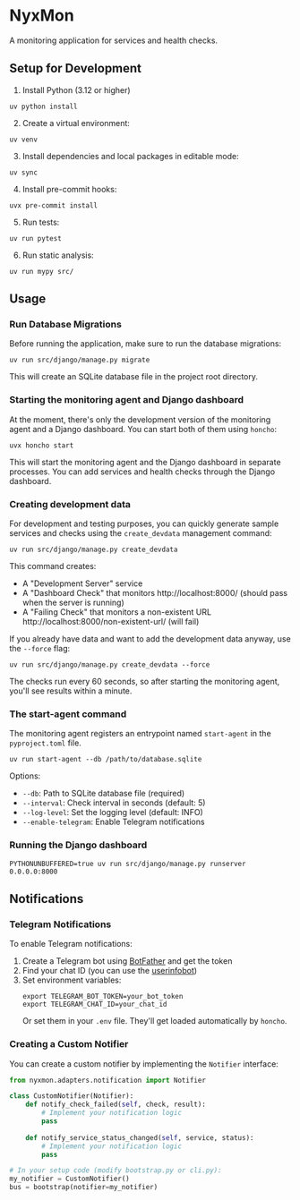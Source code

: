 # NyxMon

A monitoring application for services and health checks.

## Setup for Development

1. Install Python (3.12 or higher)
```shell
uv python install
```

2. Create a virtual environment:
```shell
uv venv
```

3. Install dependencies and local packages in editable mode:
```shell
uv sync
```

4. Install pre-commit hooks:
```shell
uvx pre-commit install
```

5. Run tests:
```shell
uv run pytest
```

6. Run static analysis:
```shell
uv run mypy src/
```

## Usage

### Run Database Migrations

Before running the application, make sure to run the database migrations:

```shell
uv run src/django/manage.py migrate
```

This will create an SQLite database file in the project root directory.

### Starting the monitoring agent and Django dashboard

At the moment, there's only the development version of the monitoring agent and a
Django dashboard. You can start both of them using `honcho`:

```shell
uvx honcho start
```

This will start the monitoring agent and the Django dashboard in separate processes.
You can add services and health checks through the Django dashboard.

### Creating development data

For development and testing purposes, you can quickly generate sample services and checks using the `create_devdata` management command:

```shell
uv run src/django/manage.py create_devdata
```

This command creates:
- A "Development Server" service
- A "Dashboard Check" that monitors http://localhost:8000/ (should pass when the server is running)
- A "Failing Check" that monitors a non-existent URL http://localhost:8000/non-existent-url/ (will fail)

If you already have data and want to add the development data anyway, use the `--force` flag:

```shell
uv run src/django/manage.py create_devdata --force
```

The checks run every 60 seconds, so after starting the monitoring agent, you'll see results within a minute.

### The start-agent command

The monitoring agent registers an entrypoint named `start-agent` in the
`pyproject.toml` file.

```shell
uv run start-agent --db /path/to/database.sqlite
```

Options:
- `--db`: Path to SQLite database file (required)
- `--interval`: Check interval in seconds (default: 5)
- `--log-level`: Set the logging level (default: INFO)
- `--enable-telegram`: Enable Telegram notifications

### Running the Django dashboard

```shell
PYTHONUNBUFFERED=true uv run src/django/manage.py runserver 0.0.0.0:8000
```

## Notifications

### Telegram Notifications

To enable Telegram notifications:

1. Create a Telegram bot using [BotFather](https://t.me/botfather) and get the token
2. Find your chat ID (you can use the [userinfobot](https://t.me/userinfobot))
3. Set environment variables:
   ```shell
   export TELEGRAM_BOT_TOKEN=your_bot_token
   export TELEGRAM_CHAT_ID=your_chat_id
   ```
   Or set them in your `.env` file. They'll get loaded automatically by `honcho`.

### Creating a Custom Notifier

You can create a custom notifier by implementing the `Notifier` interface:

```python
from nyxmon.adapters.notification import Notifier

class CustomNotifier(Notifier):
    def notify_check_failed(self, check, result):
        # Implement your notification logic
        pass
        
    def notify_service_status_changed(self, service, status):
        # Implement your notification logic
        pass

# In your setup code (modify bootstrap.py or cli.py):
my_notifier = CustomNotifier()
bus = bootstrap(notifier=my_notifier)
```